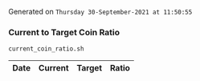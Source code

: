 Generated on `Thursday 30-September-2021 at 11:50:55`

### Current to Target Coin Ratio
`current_coin_ratio.sh`

Date|Current|Target|Ratio
---|---|---|---
